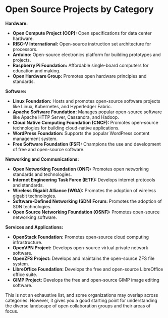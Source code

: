 # Open Source Projects by Category

**Hardware:**

-   **Open Compute Project (OCP):** Open specifications for data center hardware.
-   **RISC-V International:** Open-source instruction set architecture for processors.
-   **Arduino:** Open-source electronics platform for building prototypes and projects.
-   **Raspberry Pi Foundation:** Affordable single-board computers for education and making.
-   **Open Hardware Group:** Promotes open hardware principles and standards.

**Software:**

-   **Linux Foundation:** Hosts and promotes open-source software projects like Linux, Kubernetes, and Hyperledger Fabric.
-   **Apache Software Foundation:** Manages popular open-source software like Apache HTTP Server, Cassandra, and Hadoop.
-   **Cloud Native Computing Foundation (CNCF):** Promotes open-source technologies for building cloud-native applications.
-   **WordPress Foundation:** Supports the popular WordPress content management system.
-   **Free Software Foundation (FSF):** Champions the use and development of free and open-source software.

**Networking and Communications:**

-   **Open Networking Foundation (ONF):** Promotes open networking standards and technologies.
-   **Internet Engineering Task Force (IETF):** Develops internet protocols and standards.
-   **Wireless Gigabit Alliance (WGA):** Promotes the adoption of wireless gigabit technologies.
-   **Software-Defined Networking (SDN) Forum:** Promotes the adoption of SDN technologies.
-   **Open Source Networking Foundation (OSNF):** Promotes open-source networking software.

**Services and Applications:**

-   **OpenStack Foundation:** Promotes open-source cloud computing infrastructure.
-   **OpenVPN Project:** Develops open-source virtual private network software.
-   **OpenZFS Project:** Develops and maintains the open-source ZFS file system.
-   **LibreOffice Foundation:** Develops the free and open-source LibreOffice office suite.
-   **GIMP Project:** Develops the free and open-source GIMP image editing software.

This is not an exhaustive list, and some organizations may overlap across categories. However, it gives you a good starting point for understanding the diverse landscape of open collaboration groups and their areas of focus.
